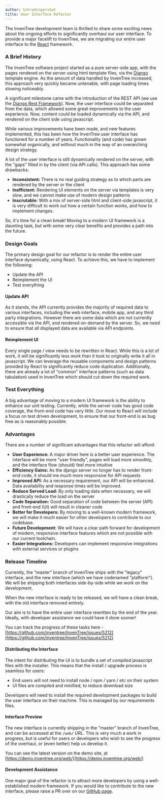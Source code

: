 ```yaml
---
author: SchrodingersGat
title: User Interface Refactor
---
```


The InvenTree development team is thrilled to share some exciting news about the ongoing efforts to significantly overhaul our user interface. To provide a major facelift to InvenTree, we are migrating our entire user interface to the [React](https://react.dev/) framework.

### A Brief History

The InvenTree software project started as a pure server-side app, with the pages rendered on the server using html template files, via the [Django](https://www.djangoproject.com/) template engine. As the amount of data handled by InvenTree increased, this approach very quickly became untenable, with page loading times slowing noticeably.

A significant milestone came with the introduction of the REST API (we use the [Django Rest Framework](https://www.django-rest-framework.org/)). Now, the user interface could be separated from the data, which allowed some great improvements to the user experience. Now, content could be loaded dynamically via the API, and rendered on the client side using javascript. 

While various improvements have been made, and new features implemented, this has been how the InvenTree user interface has functioned for a number of years. Functionality (and code) has grown somewhat organically, and without much in the way of an overarching design strategy.

A lot of the user interface is still dynamically rendered on the server, with the "gaps" filled in by the client (via API calls). This approach has some drawbacks:

- **Inconsistent:** There is no real guiding strategy as to which parts are rendered by the server or the client
- **Inefficient:** Rendering UI elements on the server via templates is very slow, and we cannot make use of modern design patterns
- **Inscrutable:** With a mix of server-side html and client-side javascript, it is very difficult to work out how a certain function works, and how to implement changes.

So, it's time for a clean break! Moving to a modern UI framework is a daunting task, but with some very clear benefits and provides a path into the future.

### Design Goals

The primary design goal for our refactor is to render the entire user interface dynamically, using React. To achieve this, we have to implement the following:

- Update the API
- Reimplement the UI
- Test everything

#### Update API

As it stands, the API currently provides the majority of required data to various interfaces, including the web interface, mobile app, and any third party integrations. However there are some data which are not currently accessible via the API, and rendered on-demand by the server. So, we need to ensure that all displayed data are available via API endpoints.

#### Reimplement UI

Every single page / view needs to be rewritten in React. While this is a lot of work, it will be significantly less work than it took to originally write it all in javascript. We can leverage the reusable components and design patterns provided by React to significantly reduce code duplication. Additionally, there are already a lot of "common" interface patterns (such as data tabulation) used in InvenTree which should cut down the required work.

### Test Everything

A big advantage of moving to a modern UI framework is the ability to enhance our unit testing. Currently, while the server code has good code coverage, the front-end code has very little. Our move to React will include a focus on test driven development, to ensure that our front-end is as bug free as is reasonably possible.

### Advantages

There are a number of significant advantages that this refactor will afford:

- **User Experience:** A major driver here is a better user experience. The interface will be more "user friendly", pages will load more smoothly, and the interface flow (should) feel more intuitive
- **Efficiency Gains:** As the django server no longer has to render front-end code, it should me much more responsive for API requests
- **Improved API:** As a necessary requirement, our API will be enhanced. Data availability and response times will be improved.
- **Reduce Served Load:** By only loading data when necessary, we will drastically reduce the load on the server
- **Code Separation:** Good separation of code between the server (API) and front-end (UI) will result in cleaner code
- **Better for Developers:** By moving to a well-known modern framework, we will make it much easier for other developers to contribute to our codebase.
- **Future Development:** We will have a clear path forward for development of modern, responsive interface features which are not possible with our current toolchain.
- **Easier Integrations:** Developers can implement responsive integrations with external services or plugins

### Release Timeline

Currently, the "master" branch of InvenTree ships with the "legacy" interface, and the new interface (which we have codenamed "platform"). We will be shipping both interfaces side-by-side while we work on the development.

When the new interface is ready to be released, we will have a clean break, with the old interface removed entirely. 

Our aim is to have the entire user interface rewritten by the end of the year. Ideally, with developer assistance we could have it done sooner!

You can track the progress of these tasks here - [https://github.com/inventree/InvenTree/issues/5212](https://github.com/inventree/InvenTree/issues/5212)

#### Distributing the Interface

The intent for distributing the UI is to bundle a set of *compiled* javascript files with the installer. This means that the install / upgrade process is seamless for users:

- End users will not need to install node / npm / yarn / etc on their system
- UI files are compiled and minified, to reduce download size

Developers will need to install the required development packages to build the user interface on their machine. This is managed by our requirements files.

#### Interface Preview

The new interface is currently shipping in the "master" branch of InvenTree, and can be accessed at the `/web/` URL. This is very much a work in progress, but is useful for users or developers who wish to see the progress of the overhaul, or (even better) help us develop it.

You can see the latest version on the demo site, at [https://demo.inventree.org/web/](https://demo.inventree.org/web/)

#### Development Assistance

One major goal of the refactor is to attract more developers by using a well-established modern framework. If you would like to contribute to the new interface, please raise a PR over on our [GitHub page](https://github.com/inventree/inventree).
